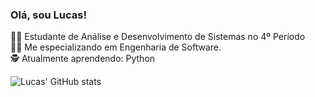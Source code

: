 ### Olá, sou Lucas!

👨‍🔬 Estudante de Análise e Desenvolvimento de Sistemas no 4º Período<br/>
👨‍🔧 Me especializando em Engenharia de Software.<br/>
🕵️ Atualmente aprendendo: Python<br/>

<!-- Status do Github por: https://github.com/anuraghazra/github-readme-stats -->
![Lucas' GitHub stats](https://github-readme-stats.vercel.app/api?username=suikkj&show_icons=true&theme=gruvbox)
